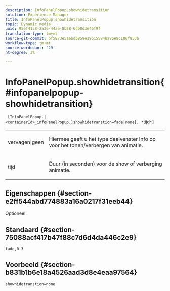 ```yaml
---
description: InfoPanelPopup.showhidetransition
solution: Experience Manager
title: InfoPanelPopup.showhidetransition
topic: Dynamic media
uuid: 95ef4138-2a3e-44ae-8b28-6db8d3e46f9f
translation-type: tm+mt
source-git-commit: bf5873e5a6bdb859e19b15584ba85e9c106f853b
workflow-type: tm+mt
source-wordcount: '29'
ht-degree: 3%

---
```



# InfoPanelPopup.showhidetransition{#infopanelpopup-showhidetransition}

` [InfoPanelPopup.|<containerId>_infoPanelPopup.]showhidetranstion=fade|none[, *`tijd`*]`

<table id="table_863763B730A949AA8C0E11E6F8461E3A"> 
 <tbody> 
  <tr> 
   <td colname="col1"> <p><span class="codeph"> vervagen|geen</span> </p> </td> 
   <td colname="col2"> <p> Hiermee geeft u het type deelvenster Info op voor het tonen/verbergen van animatie. </p> </td> 
  </tr> 
  <tr> 
   <td> <p> <span class="codeph"><span class="varname"> tijd</span></span> </p> </td> 
   <td> <p> Duur (in seconden) voor de show of verberging animatie. </p> </td> 
  </tr> 
 </tbody> 
</table>

## Eigenschappen {#section-e2ff544abd774883a16a0217f31eeb44}

Optioneel.

## Standaard {#section-75088acf417b47f88c7d6d4da446c2e9}

`fade,0.3`

## Voorbeeld {#section-b831b1b6e18a4526aad3d8e4eaa97564}

`showhidetranstion=none`
